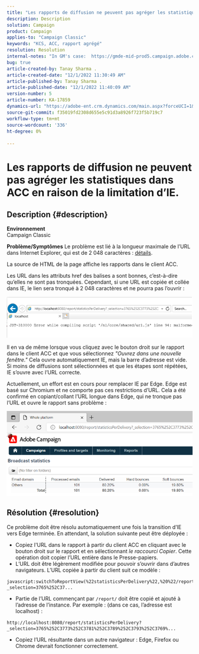 ```yaml
---
title: "Les rapports de diffusion ne peuvent pas agréger les statistiques dans ACC en raison de la limitation d’IE"
description: Description
solution: Campaign
product: Campaign
applies-to: "Campaign Classic"
keywords: "KCS, ACC, rapport agrégé"
resolution: Resolution
internal-notes: "In GM's case:  https://gmde-mid-prod5.campaign.adobe.com//report/statisticsPerDelivery?_selection="
bug: true
article-created-by: Tanay Sharma .
article-created-date: "12/1/2022 11:30:49 AM"
article-published-by: Tanay Sharma .
article-published-date: "12/1/2022 11:40:09 AM"
version-number: 5
article-number: KA-17859
dynamics-url: "https://adobe-ent.crm.dynamics.com/main.aspx?forceUCI=1&pagetype=entityrecord&etn=knowledgearticle&id=ac6a3199-6b71-ed11-9562-6045bd006239"
source-git-commit: f35019fd2308d655e5c91d3a8926f723f5b719c7
workflow-type: tm+mt
source-wordcount: '336'
ht-degree: 0%

---
```


# Les rapports de diffusion ne peuvent pas agréger les statistiques dans ACC en raison de la limitation d’IE.

## Description {#description}

<b>Environnement</b><br>Campaign Classic<br>

<b>Problème/Symptômes</b>
Le problème est lié à la longueur maximale de l’URL dans Internet Explorer, qui est de 2 048 caractères : [détails](https://support.microsoft.com/en-us/topic/maximum-url-length-is-2-083-characters-in-internet-explorer-174e7c8a-6666-f4e0-6fd6-908b53c12246).

La source de HTML de la page affiche les rapports dans le client ACC.

Les URL dans les attributs href des balises a sont bonnes, c’est-à-dire qu’elles ne sont pas tronquées. Cependant, si une URL est copiée et collée dans IE, le lien sera tronqué à 2 048 caractères et ne pourra pas l’ouvrir :

![](assets/___ae6a3199-6b71-ed11-9562-6045bd006239___.png)

Il en va de même lorsque vous cliquez avec le bouton droit sur le rapport dans le client ACC et que vous sélectionnez *&quot;Ouvrez dans une nouvelle fenêtre.&quot;* Cela ouvre automatiquement IE, mais la barre d’adresse est vide. Si moins de diffusions sont sélectionnées et que les étapes sont répétées, IE s’ouvre avec l’URL correcte.

Actuellement, un effort est en cours pour remplacer IE par Edge. Edge est basé sur Chromium et ne comporte pas ces restrictions d’URL. Cela a été confirmé en copiant/collant l’URL longue dans Edge, qui ne tronque pas l’URL et ouvre le rapport sans problème :

![](assets/___b06a3199-6b71-ed11-9562-6045bd006239___.png)


## Résolution {#resolution}


Ce problème doit être résolu automatiquement une fois la transition d’IE vers Edge terminée. En attendant, la solution suivante peut être déployée :

- Copiez l&#39;URL dans le rapport à partir du client ACC en cliquant avec le bouton droit sur le rapport et en sélectionnant *le raccourci Copier*. Cette opération doit copier l’URL entière dans le Presse-papiers.
- L’URL doit être légèrement modifiée pour pouvoir s’ouvrir dans d’autres navigateurs. L’URL copiée à partir du client suit ce modèle :



```
javascript:switchToReportView(%22statisticsPerDelivery%22,%20%22/report/statisticsPerDelivery?_selection=3765%252C37...
```


- Partie de l’URL commençant par `/report/` doit être copié et ajouté à l’adresse de l’instance. Par exemple : (dans ce cas, l’adresse est localhost) :



```
http://localhost:8080/report/statisticsPerDelivery?_selection=3765%252C3773%252C3781%252C3789%252C3793%252C3769%...
```


- Copiez l’URL résultante dans un autre navigateur : Edge, Firefox ou Chrome devrait fonctionner correctement.

